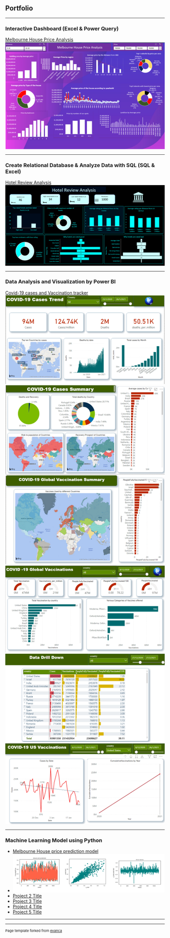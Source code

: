 ## Portfolio

---

### Interactive Dashboard (Excel & Power Query)

[Melbourne House Price Analysis](/pdf/Melbourne_Housing_data_analysis.pdf)
<img src="images/melbourne.PNG?raw=true"/>

---
### Create Relational Database & Analyze Data with SQL (SQL & Excel)

[Hotel Review Analysis](/pdf/AnalysisOnHotelReviewData.pdf)
<img src="images/Hotel Review Analysis.PNG?raw=true"/>

---
### Data Analysis and Visualization by Power BI

[Covid-19 cases and Vaccination tracker](/pdf/COVID-19_Vaccine_Tracker.pdf)
<img src="images/power1.PNG?raw=true"/>
<img src="images/power2.PNG?raw=true"/>
<img src="images/power3.PNG?raw=true"/>
<img src="images/power4.PNG?raw=true"/>
<img src="images/power5.PNG?raw=true"/>
<img src="images/poswer6.PNG?raw=true"/>

---

### Machine Learning Model using Python

- [Melbourne House price prediction model](http://example.com/)
- <img src="images/Machine model.PNG?raw=true"/>
- [Project 2 Title](http://example.com/)
- [Project 3 Title](http://example.com/)
- [Project 4 Title](http://example.com/)
- [Project 5 Title](http://example.com/)

---




---
<p style="font-size:11px">Page template forked from <a href="https://github.com/evanca/quick-portfolio">evanca</a></p>
<!-- Remove above link if you don't want to attibute -->
